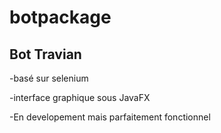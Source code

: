 # botpackage
## Bot Travian

-basé sur selenium

-interface graphique sous JavaFX

-En developement mais parfaitement fonctionnel


